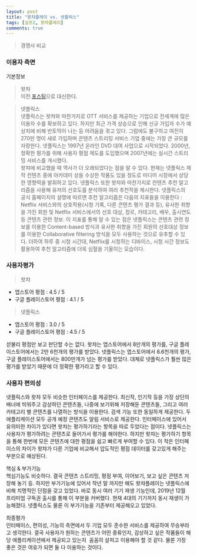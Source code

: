 ```yaml
---
layout: post
title: "왓챠플레이 vs. 넷플릭스"
tags: [실프2, 왓챠플레이]
comments: true
---
```


> 경쟁사 비교  

### 이용자 측면  
기본정보
> 왓챠  
이전 [포스팅](https://sihyungyou.github.io/1watcha-spec/)으로 대신한다.  

> 넷플릭스  
넷플릭스는 왓챠와 마찬가지로 OTT 서비스를 제공하는 기업으로 전세계에 많은 이용자 수를 확보하고 있다. 하지만 최근 가격 상승으로 인해 신규 가입자 수가 예상치에 비해 반토막이 나는 등 어려움을 겪고 있다. 그럼에도 불구하고 여전히 270만 명이 새로 가입하며 콘텐츠 스트리밍 서비스 기업 중에는 가장 큰 규모를 자랑한다. 넷플릭스는 1997년 온라인 DVD 대여 사업으로 시작되었다. 2000년, 정확한 평가를 위해 사용자 평점 제도를 도입했으며 2007년에는 실시간 스트리밍 서비스를 개시했다.  
왓챠에 비교했을 때 역사가 더 오래되었다는 점을 알 수 있다. 현재는 넷플릭스 제작 컨텐츠 중에 아카데미 상을 수상한 작품도 있을 정도로 미디어 시장에서 상당한 영향력을 발휘하고 있다. 넷플릭스 또한 왓챠와 마찬가지로 컨텐츠 추천 알고리즘을 사용해 유저의 선호도를 분석하여 여러 추천작을 제시한다. 넷플릭스의 공식 홈페이지의 설명에 따르면 추천 알고리즘은 다음의 지표들을 이용한다 : Netflix 서비스와의 상호작용(시청 기록, 다른 콘텐츠 평가 결과 등), 유사한 취향을 가진 회원 및 Netflix 서비스에서의 선호 대상, 장르, 카테고리, 배우, 출시연도 등 콘텐츠 관련 정보. 이 지표를 통해 알 수 있는 점은 넷플릭스는 콘텐츠 관련 정보를 이용한 Content-based 방식과 유사한 취향을 가진 회원의 선호대상 정보를 이용한 Collaborative filtering 방식을 모두 사용하는 것으로 유추할 수 있다. 더하여 하루 중 시청 시간대, Netflix를 시청하는 디바이스, 시청 시간 정보도 활용하여 추천 알고리즘에 더욱 심혈을 기울이는 모습이다.  

### 사용자평가  
> 왓챠  
- 앱스토어 평점 : 4.5 / 5  
- 구글 플레이스토어 평점 : 4.1 / 5  
> 넷플릭스  
- 앱스토어 평점 : 3.0 / 5  
- 구글 플레이스토어 평점 : 4.5 / 5  

섣불리 평점만 보고 판단할 수는 없다. 왓챠는 앱스토어에서 8만개의 평가를, 구글 플레이스토어에서는 2만 6천개의 평가를 받았다. 넷플릭스는 앱스토어에서 8.6천개의 평가, 구글 플레이스토어에서는 800만개가 넘는 평가를 받았다. 대체로 넷플릭스가 훨씬 많은 평가를 받았기 때문에 더 정확한 평가라고 할 수 있다.  

### 사용자 편의성  
넷플릭스와 왓챠 모두 비슷한 인터페이스를 제공한다. 최신작, 인기작 등을 가장 상단의 배너에 띄워주고 감상하던 콘텐츠들, 나중에 보기위해 저장해둔 콘텐츠들, 그리고 여러 카테고리 별 콘텐츠를 나열하는 방식을 이용한다. 검색 기능 또한 동일하게 제공한다. 두 애플리케이션 모두 공개 예정 콘텐츠도 알림 서비스로 제공한다. 인터페이스에 있어서 유의미한 차이가 있다면 왓챠는 평가하기라는 항목을 따로 두었다는 점이다. 넷플릭스는 사용자가 평가하려는 콘텐츠로 들어가서 평가를 해야한다. 하지만 왓챠는 평가하기 항목을 통해 한번에 모든 콘텐츠에 대한 평점을 쉽고 빠르게 부여할 수 있다. 이 작은 인터페이스의 차이가 왓챠가 다른 기업에 비교해서 압도적인 평점 데이터를 갖고있게 해주는 부분으로 예상된다.  

핵심 & 부가기능  
핵심기능도 비슷하다. 결국 콘텐츠 스트리밍, 평점 부여, 이어보기, 보고 싶은 콘텐츠 저장해 놓기 등. 하지만 부가기능에 있어서 작년 말 까지만 해도 왓챠플레이는 넷플릭스에 비해 치명적인 단점을 갖고 있었다. 바로 동시 여러 기기 재생 기능인데, 2019년 12월 프리미엄 구독권 출시를 통해 이 부분을 커버했다. 현재 4대의 기기까지 동시 재생이 가능해졌다. 넷플릭스도 물론 이 부가기능을 기존부터 제공해오고 있었다.  

최종평가  
인터페이스, 편의성, 기능의 측면에서 두 기업 모두 준수한 서비스를 제공하여 무승부라고 생각한다. 결국 사용자가 원하는 콘텐츠가 어떤 종류인지, 감상하고 싶은 작품들이 해당 애플리케이션에서 제공되고 있는지  꼼꼼히 살피고 이용해야 할 것 같다. 물론 가장 좋은 것은 여유가 되면 둘 다 이용하는 것이다.  


